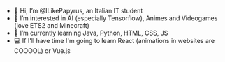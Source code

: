 - 👋 Hi, I’m @ILikePapyrus, an Italian IT student
- 👀 I’m interested in AI (especially Tensorflow), Animes and Videogames (love ETS2 and Minecraft)
- 🌱 I’m currently learning Java, Python, HTML, CSS, JS
- 💻 If I'll have time I'm going to learn React (animations in websites are COOOOL) or Vue.js
<!--- - 📫 How to reach me ... --->

<!---
ILikePapyrus/ILikePapyrus is a ✨ special ✨ repository because its `README.md` (this file) appears on your GitHub profile.
You can click the Preview link to take a look at your changes.
--->
